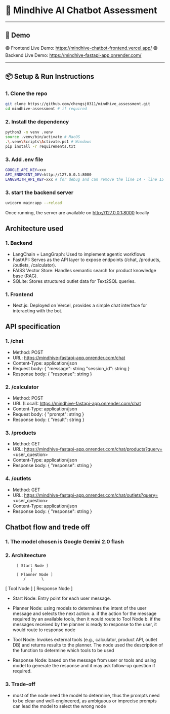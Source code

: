 # 🧠 Mindhive AI Chatbot Assessment

---

## 🚀 Demo

🟢 Frontend Live Demo: https://mindhive-chatbot-frontend.vercel.app/
🟢 Backend Live Demo: https://mindhive-fastapi-app.onrender.com/

---

## 📦 Setup & Run Instructions

### 1. Clone the repo
```bash
git clone https://github.com/chengsj0311/mindhive_assessment.git
cd mindhive-assessment # if required
```

### 2. Install the dependency
```bash
python3 -m venv .venv
source .venv/bin/activate # MacOS
.\.venv\Scripts\Activate.ps1 # Windows
pip install -r requirements.txt
```

### 3. Add .env file
```bash
GOOGLE_API_KEY=xxx
API_ENDPOINT_DEV=http://127.0.0.1:8000
LANGSMITH_API_KEY=xxx # for debug and can remove the line 14 - line 15 in main if needed
```

### 3. start the backend server
```bash
uvicorn main:app --reload
```

Once running, the server are available on http://127.0.0.1:8000 locally

## Architecture used

### 1. Backend
- LangChain + LangGraph: Used to implement agentic workflows
- FastAPI: Serves as the API layer to expose endpoints (/chat, /products, /outlets, /calculator).
- FAISS Vector Store: Handles semantic search for product knowledge base (RAG).
- SQLite: Stores structured outlet data for Text2SQL queries.

### 1. Frontend
- Next.js: Deployed on Vercel, provides a simple chat interface for interacting with the bot.

## API specification

### 1. /chat
- Method: POST
- URL: https://mindhive-fastapi-app.onrender.com/chat
- Content-Type: application/json
- Request body: 
    {
        "message": string
        "session_id": string
    }
- Response body:
    {
        "response": string
    }

### 2. /calculator
- Method: POST
- URL (Local): https://mindhive-fastapi-app.onrender.com/chat
- Content-Type: application/json
- Request body: 
    {
        "prompt": string
    }
- Response body:
    {
        "result": string
    }

### 3. /products
- Method: GET
- URL: https://mindhive-fastapi-app.onrender.com/chat/products?query=<user_question>
- Content-Type: application/json
- Response body:
    {
        "response": string
    }

### 4. /outlets
- Method: GET
- URL: https://mindhive-fastapi-app.onrender.com/chat/outlets?query=<user_question>
- Content-Type: application/json
- Response body:
    {
        "response": string
    }

## Chatbot flow and trede off

### 1. The model chosen is Google Gemini 2.0 flash

### 2. Architeecture
         [ Start Node ]
               |
         [ Planner Node ]
            /       \
   [ Tool Node ]   [ Response Node ]

- Start Node: Entry point for each user message.

- Planner Node: using models to determines the intent of the user message and selects the next action:
  a. if the action for the message required by an available tools, then it would route to Tool Node
  b. if the messages received by the planner is ready to response to the user, it would route to response node

- Tool Node: Invokes external tools (e.g., calculator, product API, outlet DB) and returns results to the planner. The node used the description of the function to determine which tools to be used

- Response Node: based on the message from user or tools and using model to generate the response and it may ask follow-up question if required.

### 3. Trade-off 
- most of the node need the model to determine, thus the prompts need to be clear and well-engineered, as ambiguous or imprecise prompts can lead the model to select the wrong node


